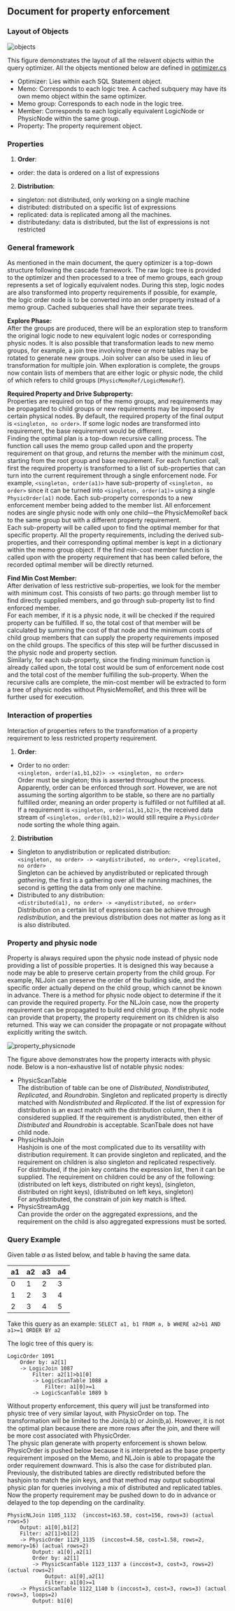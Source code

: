 ## Document for property enforcement

### Layout of Objects
![objects](media/property_enforcement/figure1.png)

This figure demonstrates the layout of all the relavent objects within the query optimizer. All the objects mentioned below are defined in [optimizer.cs](../qpmodel/optimizer.cs)
- Optimizer: Lies within each SQL Statement object.
- Memo: Corresponds to each logic tree. A cached subquery may have its own memo object within the same optimizer.
- Memo group: Corresponds to each node in the logic tree.
- Member: Corresponds to each logically equivalent LogicNode or PhysicNode within the same group.
- Property: The property requirement object.

### Properties
1) **Order**:
- order: the data is ordered on a list of expressions
2) **Distribution**:
- singleton: not distributed, only working on a single machine
- distributed: distributed on a specific list of expressions
- replicated: data is replicated among all the machines.
- distributedany: data is distributed, but the list of expressions is not restricted

### General framework
As mentioned in the main document, the query optimizer is a top-down structure following the cascade framework. The raw logic tree is provided to the optimizer and then processed to a tree of memo groups, each group represents a set of logically equivalent nodes. During this step, logic nodes are also transformed into property requirements if possible, for example, the logic order node is to be converted into an order property instead of a memo group. Cached subqueries shall have their separate trees. 

**Explore Phase:**  
After the groups are produced, there will be an exploration step to transform the original logic node to new equivalent logic nodes or corresponding physic nodes. It is also possible that transformation leads to new memo groups, for example, a join tree involving three or more tables may be rotated to generate new groups. Join solver can also be used in lieu of transformation for multiple join. When exploration is complete, the groups now contain lists of members that are either logic or physic node, the child of which refers to child groups (`PhysicMemoRef/LogicMemoRef`).

**Required Property and Drive Subproperty:**  
Properties are required on top of the memo groups, and requirements may be propagated to child groups or new requirements may be imposed by certain physical nodes. By default, the required property of the final output is `<singleton, no order>`. If some logic nodes are transformed into requirement, the base requirement would be different.  
Finding the optimal plan is a top-down recursive calling process. The function call uses the memo group called upon and the property requirement on that group, and returns the member with the minimum cost, starting from the root group and base requirement. For each function call, first the required property is transformed to a list of sub-properties that can turn into the current requirement through a single enforcement node. For example, `<singleton, order(a1)>` have sub-property of `<singleton, no order>` since it can be turned into `<singleton, order(a1)>` using a single `PhysicOrder(a1)` node. Each sub-property corresponds to a new enforcement member being added to the member list. All enforcement nodes are single physic node with only one child—the PhysicMemoRef back to the same group but with a different property requirement.  
Each sub-property will be called upon to find the optimal member for that specific property. All the property requirements, including the derived sub-properties, and their corresponding optimal member is kept in a dictionary within the memo group object. If the find min-cost member function is called upon with the property requirement that has been called before, the recorded optimal member will be directly returned.

**Find Min Cost Member:**  
After derivation of less restrictive sub-properties, we look for the member with minimum cost. This consists of two parts: go through member list to find directly supplied members, and go through sub-property list to find enforced member.  
For each member, if it is a physic node, it will be checked if the required property can be fulfilled. If so, the total cost of that member will be calculated by summing the cost of that node and the minimum costs of child group members that can supply the property requirements imposed on the child groups. The specifics of this step will be further discussed in the physic node and property section.  
Similarly, for each sub-property, since the finding minimum function is already called upon, the total cost would be sum of enforcement node cost and the total cost of the member fulfilling the sub-property. When the recursive calls are complete, the min-cost member will be extracted to form a tree of physic nodes without PhysicMemoRef, and this three will be further used for execution.

### Interaction of properties
Interaction of properties refers to the transformation of a property requirement to less restricted property requirement.

1) **Order**: 
- Order to no order:  
`<singleton, order(a1,b1,b2)> -> <singleton, no order>`  
Order must be singleton; this is asserted throughout the process. Apparently, order can be enforced through *sort*. However, we are not assuming the sorting algorithm to be stable, so there are no partially fulfilled order, meaning an order property is fulfilled or not fulfilled at all. If a requirement is `<singleton, order(a1,b1,b2)>`, the received data stream of `<singleton, order(b1,b2)>` would still require a `PhysicOrder` node sorting the whole thing again.

2) **Distribution**
- Singleton to anydistribution or replicated distribution:  
`<singleton, no order> -> <anydistributed, no order>, <replicated, no order>`  
Singleton can be achieved by anydistributed or replicated through *gathering*, the first is a gathering over all the running machines, the second is getting the data from only one machine.
- Distributed to any distribution:  
`<distributed(a1), no order> -> <anydistributed, no order>`    
Distribution on a certain list of expressions can be achieve through *redistribution*, and the previous distribution does not matter as long as it is also distributed.

### Property and physic node
Property is always required upon the physic node instead of physic node providing a list of possible properties. It is designed this way because a node may be able to preserve certain property from the child group. For example, NLJoin can preserve the order of the building side, and the specific order actually depend on the child group, which cannot be known in advance. 
There is a method for physic node object to determine if the it can provide the required property. For the NLJoin case, now the property requirement can be propagated to build end child group. If the physic node can provide that property, the property requirement on its children is also returned. This way we can consider the propagate or not propagate without explicitly writing the switch.

![property_physicnode](media/property_enforcement/figure2.png)

The figure above demonstrates how the property interacts with physic node. Below is a non-exhaustive list of notable physic nodes:
- PhysicScanTable  
The distribution of table can be one of *Distributed*, *Nondistributed*, *Replicated*, and *Roundrobin*. Singleton and replicated property is directly matched with *Nondistributed* and *Replicated*. If the list of expression for distribution is an exact match with the distribution column, then it is considered supplied. If the requirement is anydistributed, then either of *Distributed* and *Roundrobin* is acceptable. ScanTbale does not have child node.
- PhysicHashJoin  
Hashjoin is one of the most complicated due to its versatility with distribution requirement. It can provide singleton and replicated, and the requirement on children is also singleton and replicated respectively.  
For distributed, if the join key contains the expression list, then it can be supplied. The requirement on children could be any of the following:  
(distributed on left keys, distributed on right keys), (singleton, distributed on right keys), (distributed on left keys, singleton)  
For anydistributed, the constrain of join key match is lifted.
- PhysicStreamAgg  
Can provide the order on the aggregated expressions, and the requirement on the child is also aggregated expressions must be sorted.

### Query Example
Given table *a* as listed below, and table *b* having the same data.

a1 |a2 |a3 | a4
---|---|---|---
0 | 1 | 2 | 3
1 | 2 | 3 | 4
2 | 3 | 4 | 5

Take this query as an example:
`SELECT a1, b1 FROM a, b WHERE a2>b1 AND a1>=1 ORDER BY a2`

The logic tree of this query is:
```
LogicOrder 1091
    Order by: a2[1]
    -> LogicJoin 1087
        Filter: a2[1]>b1[0]
        -> LogicScanTable 1088 a
            Filter: a1[0]>=1
        -> LogicScanTable 1089 b
```

Without property enforcement, this query will just be transformed into physic tree of very similar layout, with PhysicOrder on top. The transformation will be limited to the Join(a,b) or Join(b,a). However, it is not the optimal plan because there are more rows after the join, and there will be more cost associated with PhysicOrder.  
The physic plan generate with property enforcement is shown below. PhysicOrder is pushed below because it is interpreted as the base property requirement imposed on the Memo, and NLJoin is able to propagate the order requirement downward. This is also the case for distributed plan. Previously, the distributed tables are directly redistributed before the hashjoin to match the join keys, and that method may output suboptimal physic plan for queries involving a mix of distributed and replicated tables. Now the property requirement may be pushed down to do in advance or delayed to the top depending on the cardinality.
```
PhysicNLJoin 1105_1132  (inccost=163.58, cost=156, rows=3) (actual rows=5)
    Output: a1[0],b1[2]
    Filter: a2[1]>b1[2]
    -> PhysicOrder 1129_1135  (inccost=4.58, cost=1.58, rows=2, memory=16) (actual rows=2)
        Output: a1[0],a2[1]
        Order by: a2[1]
        -> PhysicScanTable 1123_1137 a (inccost=3, cost=3, rows=2) (actual rows=2)
            Output: a1[0],a2[1]
            Filter: a1[0]>=1
    -> PhysicScanTable 1122_1140 b (inccost=3, cost=3, rows=3) (actual rows=3, loops=2)
        Output: b1[0]
```

